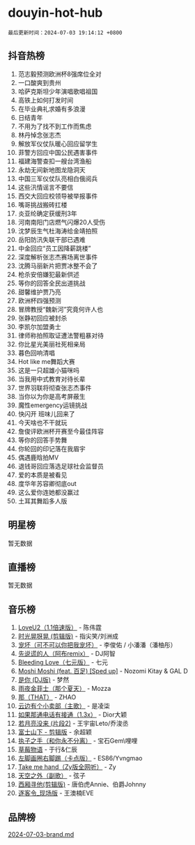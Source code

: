 # douyin-hot-hub

`最后更新时间：2024-07-03 19:14:12 +0800`

## 抖音热榜

1. 范志毅预测欧洲杯8强席位全对
1. 一口酸爽到贵州
1. 哈萨克斯坦少年演唱歌唱祖国
1. 高铁上如何打发时间
1. 在毕业典礼求婚有多浪漫
1. 日结青年
1. 不用为了找不到工作而焦虑
1. 林丹悼念张志杰
1. 解放军仪仗队暖心回应留学生
1. 菲警方回应中国公民遇害事件
1. 福建海警查扣一艘台湾渔船
1. 永劫无间新地图龙隐洞天
1. 中国三军仪仗队亮相白俄阅兵
1. 这些汛情谣言不要信
1. 西交大回应校领导被举报事件
1. 嘴哥挑战搬砖扛楼
1. 炎亚纶确定获缓刑3年
1. 河南南阳门店燃气闪爆20人受伤
1. 沈梦辰生气杜海涛给金靖拍照
1. 岳阳防汛失联干部已遇难
1. 中金回应“员工因降薪跳楼”
1. 深度解析张志杰赛场离世事件
1. 沈腾马丽新片把贾冰整不会了
1. 枪杀安倍嫌犯最新供述
1. 等你的回答全民出道挑战
1. 甜馨维护贾乃亮
1. 欧洲杯四强预测
1. 冒牌教授“魏新河”究竟何许人也
1. 张静初回应被封杀
1. 李凯尔加盟勇士
1. 律师称拍照取证遭法警粗暴对待
1. 你比星光美丽社死相亲局
1. 暮色回响清唱
1. Hot like me舞蹈大赛
1. 这是一只超雄小猫咪吗
1. 当我用中式教育对待长辈
1. 世界羽联将彻查张志杰事件
1. 当你以为你是高考屏蔽生
1. 魔性emergency运镜挑战
1. 快闪开 班味儿回来了
1. 今天啥也不干就玩
1. 詹俊评欧洲杯开赛至今最佳阵容
1. 等你的回答手势舞
1. 你轮回的印记落在我眉宇
1. 偶遇鹿晗拍MV
1. 退钱哥回应落选足球社会监督员
1. 爱的本质是被看见
1. 度华年苏容卿彻底out
1. 这么爱你连她都没赢过
1. 土耳其舞蹈多人版

## 明星榜

暂无数据

## 直播榜

暂无数据

## 音乐榜

1. [LoveU2（1.1倍速版）](https://sf6-cdn-tos.douyinstatic.com/obj/tos-cn-ve-2774/oQMeDffLaEmgMwgCOEMAFCI6INzoFPgWdD0rsa) - 陈伟霆
1. [时光晃呀晃 (剪辑版)](https://sf5-hl-cdn-tos.douyinstatic.com/obj/tos-cn-ve-2774/o8ACeQem3gwI1x3GIYGAfKG0LJebKFRJDwRwyW) - 指尖笑/刘洲成
1. [宠坏（可不可以你把我宠坏）](https://sf5-hl-cdn-tos.douyinstatic.com/obj/tos-cn-ve-2774/ocWI8ft2gd0rAfXKzvKGeMQM6fVLTLfA8UJzwl) - 李俊佑 / 小潘潘（潘柚彤）
1. [先说谎的人（阿布remix）](https://sf3-cdn-tos.douyinstatic.com/obj/tos-cn-ve-2774/owQtOFmAzBgxBKDOYfeCTQTgE9cDORrOQqmCZy) - DJ阿智
1. [Bleeding Love（七元版）](https://sf5-hl-cdn-tos.douyinstatic.com/obj/tos-cn-ve-2774/oEgC9eZFHQ1MfSRnrfkzFp8AayDWqAQMABBgUs) - 七元
1. [Moshi Moshi (feat. 百足) [Sped up]](https://sf5-hl-cdn-tos.douyinstatic.com/obj/tos-cn-ve-2774/ocCPFQcXJLeroaIdQLIGAoeeYM3OAUYGDguHXz) - Nozomi Kitay & GAL D
1. [是你 (DJ版)](https://sf5-hl-cdn-tos.douyinstatic.com/obj/tos-cn-ve-2774/1ec766e572b34c42853ce6315d426850) - 梦然
1. [雨夜金菲士（那个夏天）](https://sf5-hl-cdn-tos.douyinstatic.com/obj/tos-cn-ve-2774/osPmPLDWQBBE2Z6bftCgYwkFaF4pEYEneXaZQs) - Mozza
1. [那（THAT）](https://sf5-hl-cdn-tos.douyinstatic.com/obj/tos-cn-ve-2774/oIIWGeBZCnlGx9tl0gFlCfwlQbj7QWAD8HYAGg) - ZHAO
1. [云边有个小卖部（主歌）](https://sf5-hl-cdn-tos.douyinstatic.com/obj/tos-cn-ve-2774/okvgzOZylLA4WYUHkAhpy5DrCiqAmBjiMIkJp) - 是凌柒
1. [如果那通电话有接通（1.3x）](https://sf5-hl-cdn-tos.douyinstatic.com/obj/tos-cn-ve-2774/ocJeJKhUhAJG8EYZiEFfGFAPkD3beMQ5mwDv1e) - Dior大颖
1. [若月亮没来 (片段2)](https://sf5-hl-cdn-tos.douyinstatic.com/obj/tos-cn-ve-2774/ocQavLLjkCOeDxGyYeIMGgNAIwJ0QXE1Ve3Fzv) - 王宇宙Leto/乔浚丞
1. [富士山下 - 剪辑版](https://sf3-cdn-tos.douyinstatic.com/obj/tos-cn-ve-2774/o4QGmeUZhQXvtC5BDkogeQni8WbdCBUJEYI12v) - 余超颖
1. [执子之手（和你永不分离）](https://sf5-hl-cdn-tos.douyinstatic.com/obj/tos-cn-ve-2774/oU4mUWISThYfqtA61VOl8PAQGeK2LGGQfFCZfY) - 宝石Gem\哩哩
1. [草莓物语](https://sf5-hl-cdn-tos.douyinstatic.com/obj/tos-cn-ve-2774/okynhJ7jEAIIZBfsLgYMEI8QC3WbQNN66RKzhT) - 于行&仁辰
1. [左脚画圈右脚踢（卡点版）](https://sf5-hl-cdn-tos.douyinstatic.com/obj/tos-cn-ve-2774/oAoAIr8BJv8B7W4CEBMsaSfDWrAiF4izwIDMJg) - ES86/Yvngmao
1. [Take me hand（Zy版全网听）](https://sf5-hl-cdn-tos.douyinstatic.com/obj/tos-cn-ve-2774/owyUoUuVpA1I7BiszAYMSqbGseWQw8P7Ea2BiR) - Zy
1. [天空之外（副歌）](https://sf3-cdn-tos.douyinstatic.com/obj/tos-cn-ve-2774/oAYn0BTp8jS8iSyZSHMUWAikyvAWI1c7aiJTr) - 弦子
1. [西厢寻他(剪辑版)](https://sf5-hl-cdn-tos.douyinstatic.com/obj/tos-cn-ve-2774/oUsAVfAQKlRNxEv5qxvIB8o5qmIWUcXbzJKJhw) - 唐伯虎Annie、伯爵Johnny
1. [逐客令_现场版](https://sf5-hl-cdn-tos.douyinstatic.com/obj/tos-cn-ve-2774/okjvqFftEMAIgLPvI8f4MT5CZVyxmDQdBOwjBv) - 王澳楠EVE

## 品牌榜

[2024-07-03-brand.md](2024-07-03-brand.md)

